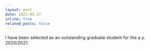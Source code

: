 ```yaml
---
layout: post
date: 2023-03-27
inline: true
related_posts: false
---
```


I have been selected as an outstanding graduate student for the a.y. 2020/2021.
